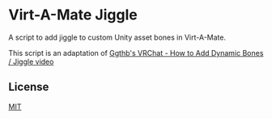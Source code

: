 # Virt-A-Mate Jiggle

A script to add jiggle to custom Unity asset bones in Virt-A-Mate.

This script is an adaptation of [Ggthb's VRChat - How to Add Dynamic Bones / Jiggle video](https://www.youtube.com/watch?v=qEGCnI_--GE)

## License

[MIT](LICENSE.md)
